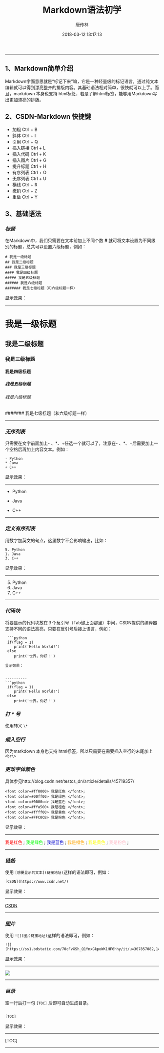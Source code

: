 ﻿---
layout:     post
title:      "Markdown语法初学"
subtitle:   ""
date:       2018-03-12 13:17:13
author:     "唐传林"
header-img: "img/post-bg-js-module"
catalog: true
tags:
    - 电脑技巧
	- Markdown
---



-------------------

## 1、Markdown简单介绍
Markdown字面意思就是“标记下来”嘛，它是一种轻量级的标记语言，通过纯文本编辑就可以得到漂亮整齐的排版内容。其基础语法相对简单，很快就可以上手。而且，markdown 本身也支持 html标签，若是了解html标签，能够用Markdown写出更加漂亮的排版。
## 2、CSDN-Markdown 快捷键
+ 加粗 Ctrl + B
+ 斜体 Ctrl + I
+ 引用 Ctrl + Q
+ 插入链接 Ctrl + L
+ 插入代码 Ctrl + K
+ 插入图片 Ctrl + G
+ 提升标题 Ctrl + H
+ 有序列表 Ctrl + O
+ 无序列表 Ctrl + U
+ 横线 Ctrl + R
+ 撤销 Ctrl + Z
+ 重做 Ctrl + Y
## 3、基础语法

### *标题*
在Markdown中，我们只需要在文本前加上不同个数 ***#*** 就可将文本设置为不同级别的标题，总共可以设置六级标题，例如：

```
# 我是一级标题
## 我是二级标题
### 我是三级标题
#### 我是四级标题
##### 我是五级标题
###### 我是六级标题
####### 我是七级标题（和六级标题一样）
```
显示效果：


----------


# 我是一级标题
## 我是二级标题
### 我是三级标题
#### 我是四级标题
##### 我是五级标题
###### 我是六级标题
####### 我是七级标题（和六级标题一样）


----------


### *无序列表*
只需要在文字前面加上- 、\*、+任选一个就可以了，注意在- 、*、+后需要加上一个空格后再加上内容文本。例如：

```
- Python
* Java
+ C++
```

显示效果：


----------
- Python
* Java
+ C++


----------
### *定义有序列表*

用数字加英文的句点，这里数字不会影响输出，比如：

```
5. Python
1. Java
3. C++
```
显示效果：


----------
5. Python
1. Java
2. C++

----------
### *代码块*
将要显示的代码块放在３个反引号（Tab键上面那里）中间，CSDN提供的编译器支持不同的语法高亮，只要在反引号后接上语言，例如：
```
 ```python
 if(flag = 1)
	print('Hello World!')
 else 
	print('世界，你好！')
 ```
```
显示效果：


----------
```python
 if(flag = 1)
	print('Hello World!')
 else 
	print('世界，你好！')
```
### *打 \* 号*
使用转义 `\*`

### *插入空行*
 因为markdown 本身也支持 html标签，所以只需要在需要插入空行的末尾加上`<br\>`

### *更改字体颜色*
具体参见http://blog.csdn.net/testcs_dn/article/details/45719357/

```
<font color=#ff0000> 我是红色 </font>;
<font color=#00ff00> 我是绿色 </font>;
<font color=#0000cd> 我是蓝色 </font>;
<font color=#ffa500> 我是橙色 </font>;
<font color=#ffff00> 我是黄色 </font>;
<font color=#FFC0CB> 我是粉色 </font>;
```
显示效果：


----------
<font color=#ff0000> 我是红色 </font>;
<font color=#00ff00> 我是绿色 </font>;
<font color=#0000cd> 我是蓝色 </font>;
<font color=#ffa500> 我是橙色 </font>;
<font color=#ffff00> 我是黄色 </font>;
<font color=#FFC0CB> 我是粉色 </font>;


----------


### *链接*
使用 `[想要显示的文本](链接地址)`这样的语法即可，例如：

```
[CSDN](https://www.csdn.net/)
```
显示效果：


----------


[CSDN](https://www.csdn.net/)

----------
### *图片*
使用 `![](图片链接地址)`这样的语法即可，例如：

```
![](https://ss1.bdstatic.com/70cFvXSh_Q1YnxGkpoWK1HF6hhy/it/u=307857082,1476879897&fm=27&gp=0.jpg)
```
显示效果：


----------


![](https://ss1.bdstatic.com/70cFvXSh_Q1YnxGkpoWK1HF6hhy/it/u=307857082,1476879897&fm=27&gp=0.jpg)


----------


### *目录*
空一行后打一句 `[TOC]` 后即可自动生成目录。

```

[TOC]
```

显示效果：


----------


 [TOC]


----------


 



